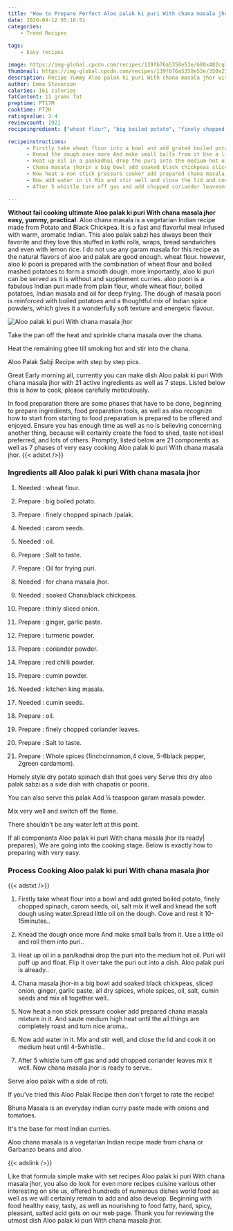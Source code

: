 ```yaml
---
title: "How to Prepare Perfect Aloo palak ki puri With chana masala jhor"
date: 2020-04-12 05:16:51
categories:
    - Trend Recipes
    
tags:
    - Easy recipes

image: https://img-global.cpcdn.com/recipes/139fb76a5358e53e/680x482cq70/aloo-palak-ki-puri-with-chana-masala-jhor-recipe-main-photo.jpg
thumbnail: https://img-global.cpcdn.com/recipes/139fb76a5358e53e/350x250cq70/aloo-palak-ki-puri-with-chana-masala-jhor-recipe-main-photo.jpg
description: Recipe Yummy Aloo palak ki puri With chana masala jhor with 21 ingredients and 7 stages of easy cooking.
author: Emma Stevenson
calories: 161 calories
fatContent: 11 grams fat
preptime: PT17M
cooktime: PT2H
ratingvalue: 3.4
reviewcount: 1921
recipeingredient: ["wheat flour", "big boiled potato", "finely chopped spinach palak", "carom seeds", "oil", "Salt to taste", "Oil for frying puri", "for chana masala jhor", "soaked Chanablack chickpeas", "thinly sliced onion", "ginger garlic paste", "turmeric powder", "coriander powder", "red chilli powder", "cumin powder", "kitchen king masala", "cumin seeds", "oil", "finely chopped coriander leaves", "Salt to taste", "Whole spices 1inchcinnamon4 clove 56black pepper 2green cardamom"]

recipeinstructions: 
      - Firstly take wheat flour into a bowl and add grated boiled potato finely chopped spinach carom seeds oil salt mix it well and knead the soft dough using waterSpread little oil on the dough Cove and rest it 1015minutes 
      - Knead the dough once more And make small balls from it Use a little oil and roll them into puri 
      - Heat up oil in a pankadhai drop the puri into the medium hot oil Puri will puff up and float Flip it over take the puri out into a dish Aloo palak puri is already 
      - Chana masala jhorin a big bowl add soaked black chickpeas sliced onion ginger garlic paste all dry spices whole spices oil salt cumin seeds and mix all together well 
      - Now heat a non stick pressure cooker add prepared chana masala mixture in it And saute medium high heat until the all things are completely roast and turn nice aroma 
      - Now add water in it Mix and stir well and close the lid and cook it on medium heat until 45whistle 
      - After 5 whistle turn off gas and add chopped coriander leavesmix it well Now chana masala jhor is ready to serve

---
```




**Without fail cooking ultimate Aloo palak ki puri With chana masala jhor easy, yummy, practical**. Aloo chana masala is a vegetarian Indian recipe made from Potato and Black Chickpea. It is a fast and flavorful meal infused with warm, aromatic Indian. This aloo palak sabzi has always been their favorite and they love this stuffed in kathi rolls, wraps, bread sandwiches and even with lemon rice. I do not use any garam masala for this recipe as the natural flavors of aloo and palak are good enough. wheat flour. however, aloo ki poori is prepared with the combination of wheat flour and boiled mashed potatoes to form a smooth dough. more importantly, aloo ki puri can be served as it is without and supplement curries. aloo poori is a fabulous Indian puri made from plain flour, whole wheat flour, boiled potatoes, Indian masala and oil for deep frying. The dough of masala poori is reinforced with boiled potatoes and a thoughtful mix of Indian spice powders, which gives it a wonderfully soft texture and energetic flavour.


![Aloo palak ki puri With chana masala jhor](https://img-global.cpcdn.com/recipes/139fb76a5358e53e/680x482cq70/aloo-palak-ki-puri-with-chana-masala-jhor-recipe-main-photo.jpg "Aloo palak ki puri With chana masala jhor")



Take the pan off the heat and sprinkle chana masala over the chana.

Heat the remaining ghee till smoking hot and stir into the chana.

Aloo Palak Sabji Recipe with step by step pics.


Great Early morning all, currently you can make dish Aloo palak ki puri With chana masala jhor with 21 active ingredients as well as 7 steps. Listed below this is how to cook, please carefully meticulously.

In food preparation there are some phases that have to be done, beginning to prepare ingredients, food preparation tools, as well as also recognize how to start from starting to food preparation is prepared to be offered and enjoyed. Ensure you has enough time as well as no is believing concerning another thing, because will certainly create the food to shed, taste not ideal preferred, and lots of others. Promptly, listed below are 21 components as well as 7 phases of very easy cooking Aloo palak ki puri With chana masala jhor.
{{< adstxt />}}

### Ingredients all Aloo palak ki puri With chana masala jhor


1. Needed  : wheat flour.

1. Prepare  : big boiled potato.

1. Prepare  : finely chopped spinach /palak.

1. Needed  : carom seeds.

1. Needed  : oil.

1. Prepare  : Salt to taste.

1. Prepare  : Oil for frying puri.

1. Needed  : for chana masala jhor.

1. Needed  : soaked Chana/black chickpeas.

1. Prepare  : thinly sliced onion.

1. Prepare  : ginger, garlic paste.

1. Prepare  : turmeric powder.

1. Prepare  : coriander powder.

1. Prepare  : red chilli powder.

1. Prepare  : cumin powder.

1. Needed  : kitchen king masala.

1. Needed  : cumin seeds.

1. Prepare  : oil.

1. Prepare  : finely chopped coriander leaves.

1. Prepare  : Salt to taste.

1. Prepare  : Whole spices (1inchcinnamon,4 clove, 5-6black pepper, 2green cardamom).


Homely style dry potato spinach dish that goes very Serve this dry aloo palak sabzi as a side dish with chapatis or pooris.

You can also serve this palak Add ¼ teaspoon garam masala powder.

Mix very well and switch off the flame.

There shouldn&#39;t be any water left at this point.


If all components Aloo palak ki puri With chana masala jhor its ready| prepares}, We are going into the cooking stage. Below is exactly how to preparing with very easy.

### Process Cooking Aloo palak ki puri With chana masala jhor

{{< adstxt />}}


1. Firstly take wheat flour into a bowl and add grated boiled potato, finely chopped spinach, carom seeds, oil, salt mix it well and knead the soft dough using water.Spread little oil on the dough. Cove and rest it 10-15minutes..



1. Knead the dough once more And make small balls from it. Use a little oil and roll them into puri..



1. Heat up oil in a pan/kadhai drop the puri into the medium hot oil. Puri will puff up and float. Flip it over take the puri out into a dish. Aloo palak puri is already..



1. Chana masala jhor-in a big bowl add soaked black chickpeas, sliced onion, ginger, garlic paste, all dry spices, whole spices, oil, salt, cumin seeds and mix all together well..



1. Now heat a non stick pressure cooker add prepared chana masala mixture in it. And saute medium high heat until the all things are completely roast and turn nice aroma..



1. Now add water in it. Mix and stir well, and close the lid and cook it on medium heat until 4-5whistle..



1. After 5 whistle turn off gas and add chopped coriander leaves.mix it well. Now chana masala jhor is ready to serve..




Serve aloo palak with a side of roti.

If you&#39;ve tried this Aloo Palak Recipe then don&#39;t forget to rate the recipe!

Bhuna Masala is an everyday indian curry paste made with onions and tomatoes.

It&#39;s the base for most Indian curries.

Aloo chana masala is a vegetarian Indian recipe made from chana or Garbanzo beans and aloo.


{{< adslink />}}

Like that formula simple make with set recipes Aloo palak ki puri With chana masala jhor, you also do look for even more recipes cuisine various other interesting on site us, offered hundreds of numerous dishes world food as well as we will certainly remain to add and also develop. Beginning with food healthy easy, tasty, as well as nourishing to food fatty, hard, spicy, pleasant, salted acid gets on our web page. Thank you for reviewing the utmost dish Aloo palak ki puri With chana masala jhor.
